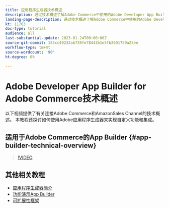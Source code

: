 ```yaml
---
title: 应用程序生成器技术概述
description: 通过技术概述了解Adobe Commerce中使用的Adobe Developer App Builder
landing-page-description: 通过技术概述了解Adobe Commerce中使用的Adobe Developer App Builder
kt: 11763
doc-type: tutorial
audience: all
last-substantial-update: 2023-01-24T00:00:00Z
source-git-commit: 155cc49232ab739fe78443b1e5fb2691759a23ee
workflow-type: tm+mt
source-wordcount: '90'
ht-degree: 0%

---
```



# Adobe Developer App Builder for Adobe Commerce技术概述

以下视频提供了有关连接Adobe Commerce和AmazonSales Channel的技术概述。 本教程还探讨如何使用Adobe应用程序生成器来实现自定义功能和集成。


## 适用于Adobe Commerce的App Builder {#app-builder-technical-overview}

>[!VIDEO](https://video.tv.adobe.com/v/3413512)


## 其他相关教程

- [应用程序生成器简介](../app-builder/introduction-to-app-builder.md)
- [功能演示App Builder](../app-builder/app-builder-functional-demonstration.md)
- [可扩展性框架](../app-builder/extensibility-framework-commerce-eventing.md)
